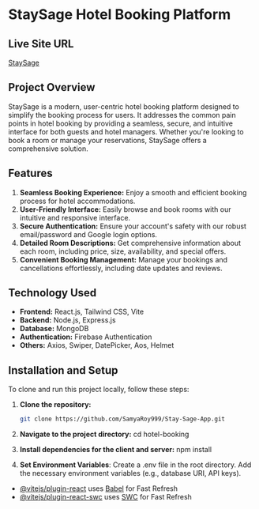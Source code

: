 # StaySage Hotel Booking Platform

## Live Site URL
[StaySage](https://hotel-booking-auth-4602f.web.app/)

## Project Overview
StaySage is a modern, user-centric hotel booking platform designed to simplify the booking process for users. It addresses the common pain points in hotel booking by providing a seamless, secure, and intuitive interface for both guests and hotel managers. Whether you're looking to book a room or manage your reservations, StaySage offers a comprehensive solution.

## Features
1. **Seamless Booking Experience:** Enjoy a smooth and efficient booking process for hotel accommodations.
2. **User-Friendly Interface:** Easily browse and book rooms with our intuitive and responsive interface.
3. **Secure Authentication:** Ensure your account's safety with our robust email/password and Google login options.
4. **Detailed Room Descriptions:** Get comprehensive information about each room, including price, size, availability, and special offers.
5. **Convenient Booking Management:** Manage your bookings and cancellations effortlessly, including date updates and reviews.

## Technology Used
- **Frontend:** React.js, Tailwind CSS, Vite
- **Backend:** Node.js, Express.js
- **Database:** MongoDB
- **Authentication:** Firebase Authentication
- **Others:** Axios, Swiper, DatePicker, Aos, Helmet

## Installation and Setup
To clone and run this project locally, follow these steps:

1. **Clone the repository:**
   ```bash
   git clone https://github.com/SamyaRoy999/Stay-Sage-App.git

2. **Navigate to the project directory:**
   cd hotel-booking

3. **Install dependencies for the client and server:**
    npm install

4. **Set Environment Variables**: Create a .env file in the root directory. Add the necessary environment variables (e.g., database URI, API keys).

- [@vitejs/plugin-react](https://github.com/vitejs/vite-plugin-react/blob/main/packages/plugin-react/README.md) uses [Babel](https://babeljs.io/) for Fast Refresh
- [@vitejs/plugin-react-swc](https://github.com/vitejs/vite-plugin-react-swc) uses [SWC](https://swc.rs/) for Fast Refresh
